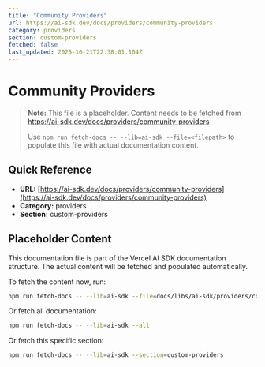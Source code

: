 ```yaml
---
title: "Community Providers"
url: https://ai-sdk.dev/docs/providers/community-providers
category: providers
section: custom-providers
fetched: false
last_updated: 2025-10-21T22:38:01.104Z
---
```


# Community Providers

> **Note:** This file is a placeholder. Content needs to be fetched from https://ai-sdk.dev/docs/providers/community-providers
>
> Use `npm run fetch-docs -- --lib=ai-sdk --file=<filepath>` to populate this file with actual documentation content.

## Quick Reference

- **URL:** [https://ai-sdk.dev/docs/providers/community-providers](https://ai-sdk.dev/docs/providers/community-providers)
- **Category:** providers
- **Section:** custom-providers

## Placeholder Content

This documentation file is part of the Vercel AI SDK documentation structure.
The actual content will be fetched and populated automatically.

To fetch the content now, run:

```bash
npm run fetch-docs -- --lib=ai-sdk --file=docs/libs/ai-sdk/providers/community-providers.md
```

Or fetch all documentation:

```bash
npm run fetch-docs -- --lib=ai-sdk --all
```

Or fetch this specific section:

```bash
npm run fetch-docs -- --lib=ai-sdk --section=custom-providers
```

